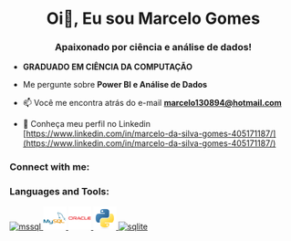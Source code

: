 <h1 align="center">Oi👋, Eu sou Marcelo Gomes</h1>
<h3 align="center">Apaixonado por ciência e análise de dados!</h3>

-  **GRADUADO EM CIÊNCIA DA COMPUTAÇÃO**

- Me pergunte sobre **Power BI e Análise de Dados**

- 📫 Você me encontra atrás do e-mail **marcelo130894@hotmail.com**

- 📄 Conheça meu perfil no Linkedin [https://www.linkedin.com/in/marcelo-da-silva-gomes-405171187/](https://www.linkedin.com/in/marcelo-da-silva-gomes-405171187/)

<h3 align="left">Connect with me:</h3>
<p align="left">
</p>

<h3 align="left">Languages and Tools:</h3>
<p align="left"> <a href="https://www.microsoft.com/en-us/sql-server" target="_blank" rel="noreferrer"> <img src="https://www.svgrepo.com/show/303229/microsoft-sql-server-logo.svg" alt="mssql" width="40" height="40"/> </a> <a href="https://www.mysql.com/" target="_blank" rel="noreferrer"> <img src="https://raw.githubusercontent.com/devicons/devicon/master/icons/mysql/mysql-original-wordmark.svg" alt="mysql" width="40" height="40"/> </a> <a href="https://www.oracle.com/" target="_blank" rel="noreferrer"> <img src="https://raw.githubusercontent.com/devicons/devicon/master/icons/oracle/oracle-original.svg" alt="oracle" width="40" height="40"/> </a> <a href="https://www.python.org" target="_blank" rel="noreferrer"> <img src="https://raw.githubusercontent.com/devicons/devicon/master/icons/python/python-original.svg" alt="python" width="40" height="40"/> </a> <a href="https://www.sqlite.org/" target="_blank" rel="noreferrer"> <img src="https://www.vectorlogo.zone/logos/sqlite/sqlite-icon.svg" alt="sqlite" width="40" height="40"/> </a> </p>









<!---
MarceloSGomes/MarceloSGomes is a ✨ special ✨ repository because its `README.md` (this file) appears on your GitHub profile.
You can click the Preview link to take a look at your changes.
--->
